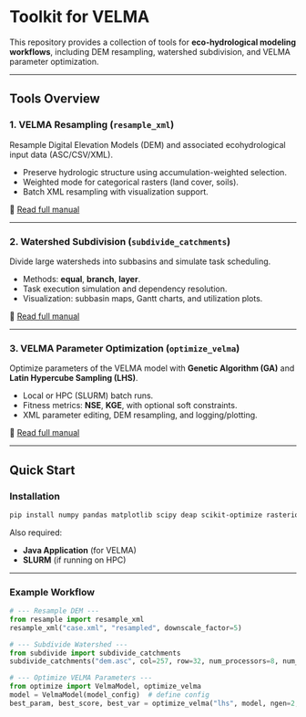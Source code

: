 # Toolkit for VELMA

This repository provides a collection of tools for **eco-hydrological modeling workflows**, including DEM resampling, watershed subdivision, and VELMA parameter optimization.

---

## Tools Overview

### 1. VELMA Resampling (`resample_xml`)
Resample Digital Elevation Models (DEM) and associated ecohydrological input data (ASC/CSV/XML).  
- Preserve hydrologic structure using accumulation-weighted selection.  
- Weighted mode for categorical rasters (land cover, soils).  
- Batch XML resampling with visualization support.  

📖 [Read full manual](README_resample.md)

---

### 2. Watershed Subdivision (`subdivide_catchments`)
Divide large watersheds into subbasins and simulate task scheduling.  
- Methods: **equal**, **branch**, **layer**.  
- Task execution simulation and dependency resolution.  
- Visualization: subbasin maps, Gantt charts, and utilization plots.  

📖 [Read full manual](README_subdivide.md)

---

### 3. VELMA Parameter Optimization (`optimize_velma`)
Optimize parameters of the VELMA model with **Genetic Algorithm (GA)** and **Latin Hypercube Sampling (LHS)**.  
- Local or HPC (SLURM) batch runs.  
- Fitness metrics: **NSE**, **KGE**, with optional soft constraints.  
- XML parameter editing, DEM resampling, and logging/plotting.  

📖 [Read full manual](README_optimize.md)

---

## Quick Start

### Installation
```bash
pip install numpy pandas matplotlib scipy deap scikit-optimize rasterio pysheds pyproj
```

Also required:
- **Java Application** (for VELMA)
- **SLURM** (if running on HPC)

---

### Example Workflow

```python
# --- Resample DEM ---
from resample import resample_xml
resample_xml("case.xml", "resampled", downscale_factor=5)

# --- Subdivide Watershed ---
from subdivide import subdivide_catchments
subdivide_catchments("dem.asc", col=257, row=32, num_processors=8, num_subbasins=100)

# --- Optimize VELMA Parameters ---
from optimize import VelmaModel, optimize_velma
model = VelmaModel(model_config)  # define config
best_param, best_score, best_var = optimize_velma("lhs", model, ngen=2, pop_size=8)
```
